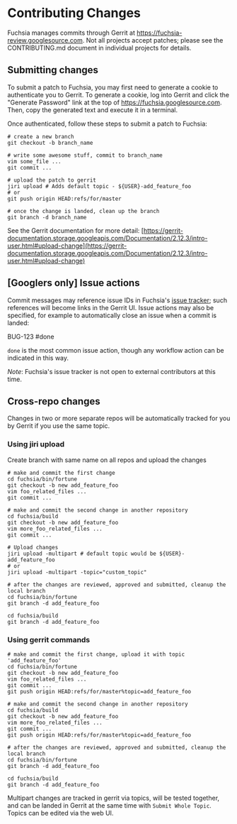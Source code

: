 Contributing Changes
====================

Fuchsia manages commits through Gerrit at
https://fuchsia-review.googlesource.com. Not all projects accept patches;
please see the CONTRIBUTING.md document in individual projects for
details.

## Submitting changes

To submit a patch to Fuchsia, you may first need to generate a cookie to
authenticate you to Gerrit.  To generate a cookie, log into Gerrit and click
the "Generate Password" link at the top of https://fuchsia.googlesource.com.
Then, copy the generated text and execute it in a terminal.

Once authenticated, follow these steps to submit a patch to Fuchsia:

```
# create a new branch
git checkout -b branch_name

# write some awesome stuff, commit to branch_name
vim some_file ...
git commit ...

# upload the patch to gerrit
jiri upload # Adds default topic - ${USER}-add_feature_foo
# or
git push origin HEAD:refs/for/master

# once the change is landed, clean up the branch
git branch -d branch_name
```

See the Gerrit documentation for more detail:
[https://gerrit-documentation.storage.googleapis.com/Documentation/2.12.3/intro-user.html#upload-change](https://gerrit-documentation.storage.googleapis.com/Documentation/2.12.3/intro-user.html#upload-change)

## [Googlers only] Issue actions

Commit messages may reference issue IDs in Fuchsia's
[issue tracker](https://fuchsia.atlassian.net/); such references will become
links in the Gerrit UI. Issue actions may also be specified, for example to
automatically close an issue when a commit is landed:

BUG-123 #done

`done` is the most common issue action, though any workflow action can be
indicated in this way.

*Note*: Fuchsia's issue tracker is not open to external contributors at this
time.

## Cross-repo changes

Changes in two or more separate repos will be automatically tracked for you by Gerrit
if you use the same topic.

### Using jiri upload
Create branch with same name on all repos and upload the changes
```
# make and commit the first change
cd fuchsia/bin/fortune
git checkout -b new add_feature_foo
vim foo_related_files ...
git commit ...

# make and commit the second change in another repository
cd fuchsia/build
git checkout -b new add_feature_foo
vim more_foo_related_files ...
git commit ...

# Upload changes
jiri upload -multipart # default topic would be ${USER}-add_feature_foo
# or
jiri upload -multipart -topic="custom_topic"

# after the changes are reviewed, approved and submitted, cleanup the local branch
cd fuchsia/bin/fortune
git branch -d add_feature_foo

cd fuchsia/build
git branch -d add_feature_foo
```

### Using gerrit commands

```
# make and commit the first change, upload it with topic 'add_feature_foo'
cd fuchsia/bin/fortune
git checkout -b new add_feature_foo
vim foo_related_files ...
git commit ...
git push origin HEAD:refs/for/master%topic=add_feature_foo

# make and commit the second change in another repository
cd fuchsia/build
git checkout -b new add_feature_foo
vim more_foo_related_files ...
git commit ...
git push origin HEAD:refs/for/master%topic=add_feature_foo

# after the changes are reviewed, approved and submitted, cleanup the local branch
cd fuchsia/bin/fortune
git branch -d add_feature_foo

cd fuchsia/build
git branch -d add_feature_foo
```

Multipart changes are tracked in gerrit via topics, will be tested together,
and can be landed in Gerrit at the same time with `Submit Whole Topic`. Topics
can be edited via the web UI.

